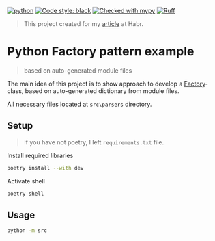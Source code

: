 [![python](https://img.shields.io/badge/Python-3.11-3776AB.svg?style=flat&logo=python&logoColor=white)](https://www.python.org)
[![Code style: black](https://img.shields.io/badge/code%20style-black-000000.svg)](https://github.com/psf/black)
[![Checked with mypy](http://www.mypy-lang.org/static/mypy_badge.svg)](http://mypy-lang.org/)
[![Ruff](https://img.shields.io/endpoint?url=https://raw.githubusercontent.com/charliermarsh/ruff/main/assets/badge/v1.json)](https://github.com/charliermarsh/ruff)

> This project created for my [article](https://habr.com/ru/post/725340/) at Habr.
# Python Factory pattern example
> based on auto-generated module files

The main idea of this project is to show approach to develop a [Factory](https://www.digitalocean.com/community/tutorials/factory-design-pattern-in-java)-class, based on auto-generated dictionary from module files.

All necessary files located at `src\parsers` directory.

## Setup
> If you have not poetry, I left `requirements.txt` file.

Install required libraries
```bash
poetry install --with dev
```

Activate shell
```bash
poetry shell
```

## Usage
```bash
python -m src
```
